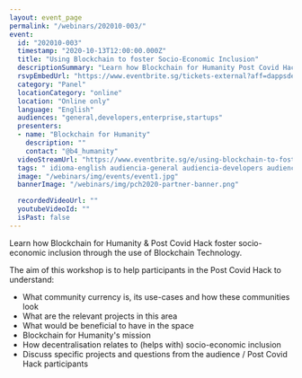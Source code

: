 ```yaml
---
layout: event_page
permalink: "/webinars/202010-003/"
event:
  id: "202010-003"
  timestamp: "2020-10-13T12:00:00.000Z"
  title: "Using Blockchain to foster Socio-Economic Inclusion"
  descriptionSummary: "Learn how Blockchain for Humanity Post Covid Hack foster socio-economic inclusion through the use of Blockchain Technology. The aim of this…"
  rsvpEmbedUrl: "https://www.eventbrite.sg/tickets-external?aff=dappsdev&eid=122359848601"
  category: "Panel"
  locationCategory: "online"
  location: "Online only"
  language: "English"
  audiences: "general,developers,enterprise,startups"
  presenters:
  - name: "Blockchain for Humanity"
    description: ""
    contact: "@b4_humanity"
  videoStreamUrl: "https://www.eventbrite.sg/e/using-blockchain-to-foster-socio-economic-inclusion-panel-discussion-tickets-122359848601"
  tags: " idioma-english audiencia-general audiencia-developers audiencia-enterprise audiencia-startups"
  image: "/webinars/img/events/event1.jpg"
  bannerImage: "/webinars/img/pch2020-partner-banner.png"

  recordedVideoUrl: ""
  youtubeVideoId: ""
  isPast: false
---
```



Learn how Blockchain for Humanity & Post Covid Hack foster socio-economic inclusion through the use of Blockchain Technology.

The aim of this workshop is to help participants in the Post Covid Hack to understand:

- What community currency is, its use-cases and how these communities look
- What are the relevant projects in this area
- What would be beneficial to have in the space
- Blockchain for Humanity's mission
- How decentralisation relates to (helps with) socio-economic inclusion
- Discuss specific projects and questions from the audience / Post Covid Hack participants

